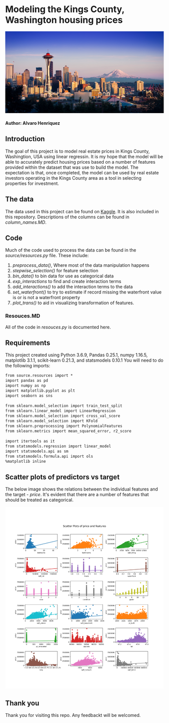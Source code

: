 
# Modeling the Kings County, Washington housing prices

![seattle](images/seattle.jpg)

#### Author: Alvaro Henriquez

## Introduction

The goal of this project is to model real estate prices in Kings County, Washingtion, USA using linear regressin. It is my hope that the model will be able to accurately predict housing prices based on a number of features provided within the dataset that was use to build the model. The expectation is that, once completed, the model can be used by real estate investors operating in the Kings County area as a tool in selecting properties for investment.


## The data
The data used in this project can be found on [Kaggle](https://www.kaggle.com/swathiachath/kc-housesales-data?select=kc_house_data.csvy). It is also included in this repository. Descriptions of the columns can be found in *column_names.MD*.

## Code
Much of the code used to process the data can be found in the *source/resources.py* file. These include: 
1. *preprocess_data()*, Where most of the data manipulation happens
2. *stepwise_selection()* for feature selection
3. *bin_data()* to bin data for use as categorical data
4. *exp_interactions* to find and create interaction terms
5. *add_interactions()* to add the interaction terms to the data
6. *set_waterfront()* to try to estimate if record missing the waterfront value is or is  not a waterfront property
7. *plot_trans()* to aid in visualizing transformation of features.

### Resouces.MD
All of the code in *resouces.py* is documented here.

## Requirements
This project created using Python 3.6.9, Pandas 0.25.1, numpy 1.16.5, matplotlib 3.1.1, scikit-learn 0.21.3, and statsmodels 0.10.1
You will need to do the following imports:
```pyhton
from source.resources import *
import pandas as pd
import numpy as np 
import matplotlib.pyplot as plt
import seaborn as sns

from sklearn.model_selection import train_test_split 
from sklearn.linear_model import LinearRegression
from sklearn.model_selection import cross_val_score
from sklearn.model_selection import KFold
from sklearn.preprocessing import PolynomialFeatures
from sklearn.metrics import mean_squared_error, r2_score

import itertools as it
from statsmodels.regression import linear_model
import statsmodels.api as sm
from statsmodels.formula.api import ols
%matplotlib inline
```
## Scatter plots of predictors vs target
The below image shows the relations between the individual features and the target - *price*. It's evident that there are a number of features that should be treated as categorical.

![scatter](images/feature_scatter.png)


## Thank you
Thank you for visiting this repo. Any feedbackt will be welcomed. 